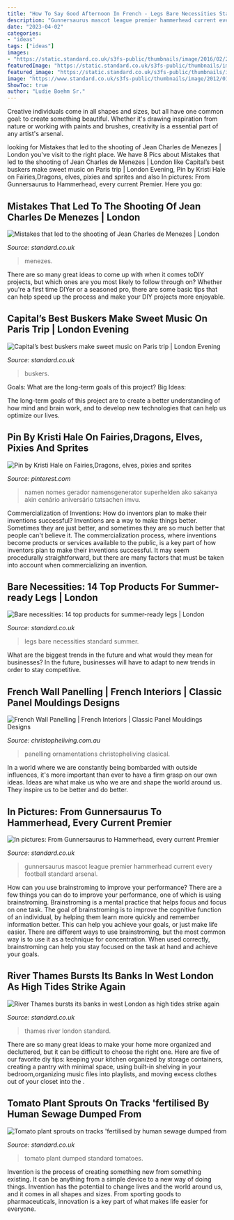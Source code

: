 ```yaml
---
title: "How To Say Good Afternoon In French - Legs Bare Necessities Standard Summer"
description: "Gunnersaurus mascot league premier hammerhead current every football standard arsenal"
date: "2023-04-02"
categories:
- "ideas"
tags: ["ideas"]
images:
- "https://static.standard.co.uk/s3fs-public/thumbnails/image/2016/02/24/08/thamesflooding2402e.jpg"
featuredImage: "https://static.standard.co.uk/s3fs-public/thumbnails/image/2013/10/09/08/Gunnersaurus_1.jpg"
featured_image: "https://static.standard.co.uk/s3fs-public/thumbnails/image/2016/02/24/08/thamesflooding2402e.jpg"
image: "https://www.standard.co.uk/s3fs-public/thumbnails/image/2012/01/03/09/cctv-menezes-death-415x275.jpg"
ShowToc: true
author: "Ludie Boehm Sr."
---
```



Creative individuals come in all shapes and sizes, but all have one common goal: to create something beautiful. Whether it's drawing inspiration from nature or working with paints and brushes, creativity is a essential part of any artist's arsenal.

	

		
looking for Mistakes that led to the shooting of Jean Charles de Menezes | London you've visit to the right place. We have 8 Pics about Mistakes that led to the shooting of Jean Charles de Menezes | London like Capital’s best buskers make sweet music on Paris trip | London Evening, Pin by Kristi Hale on Fairies,Dragons, elves, pixies and sprites and also In pictures: From Gunnersaurus to Hammerhead, every current Premier. Here you go:
		
    
## Mistakes That Led To The Shooting Of Jean Charles De Menezes | London

<img loading=lazy src="https://www.standard.co.uk/s3fs-public/thumbnails/image/2012/01/03/09/cctv-menezes-death-415x275.jpg" onerror="this.onerror=null;this.src='https://tse4.mm.bing.net/th?id=OIP.mrD72JOKfwl88DLFY45c3AAAAA&amp;pid=15.1';" alt="Mistakes that led to the shooting of Jean Charles de Menezes | London">

_Source: standard.co.uk_

>menezes. 

	

There are so many great ideas to come up with when it comes toDIY projects, but which ones are you most likely to follow through on? Whether you're a first time DIYer or a seasoned pro, there are some basic tips that can help speed up the process and make your DIY projects more enjoyable.

    
## Capital’s Best Buskers Make Sweet Music On Paris Trip | London Evening

<img loading=lazy src="https://static.standard.co.uk/s3fs-public/thumbnails/image/2014/04/11/09/busjk.jpg" onerror="this.onerror=null;this.src='https://tse1.mm.bing.net/th?id=OIP.bJ1xSze0b0sHsOPREg-gHgHaE8&amp;pid=15.1';" alt="Capital’s best buskers make sweet music on Paris trip | London Evening">

_Source: standard.co.uk_

>buskers. 

	

Goals: What are the long-term goals of this project?
Big Ideas: 

The long-term goals of this project are to create a better understanding of how mind and brain work, and to develop new technologies that can help us optimize our lives.

    
## Pin By Kristi Hale On Fairies,Dragons, Elves, Pixies And Sprites

<img loading=lazy src="https://i.pinimg.com/736x/68/5d/f3/685df30861713476418aa9fa238d0e76--fairy-name-generator-quote-generator.jpg" onerror="this.onerror=null;this.src='https://tse3.mm.bing.net/th?id=OIP.ABOnyoSvQYUK0xd4uVkqBwHaFj&amp;pid=15.1';" alt="Pin by Kristi Hale on Fairies,Dragons, elves, pixies and sprites">

_Source: pinterest.com_

>namen nomes gerador namensgenerator superhelden ako sakanya akin cenário aniversário tatsachen imvu. 

	

Commercialization of Inventions: How do inventors plan to make their inventions successful?
Inventions are a way to make things better. Sometimes they are just better, and sometimes they are so much better that people can't believe it. The commercialization process, where inventions become products or services available to the public, is a key part of how inventors plan to make their inventions successful. It may seem procedurally straightforward, but there are many factors that must be taken into account when commercializing an invention.

    
## Bare Necessities: 14 Top Products For Summer-ready Legs | London

<img loading=lazy src="https://static.standard.co.uk/s3fs-public/thumbnails/image/2016/05/16/13/legs1605a.jpg" onerror="this.onerror=null;this.src='https://tse4.mm.bing.net/th?id=OIP.zk8X6QTtvMQgu0UK2r-SSgHaE8&amp;pid=15.1';" alt="Bare necessities: 14 top products for summer-ready legs | London">

_Source: standard.co.uk_

>legs bare necessities standard summer. 

	

What are the biggest trends in the future and what would they mean for businesses?
In the future, businesses will have to adapt to new trends in order to stay competitive.

    
## French Wall Panelling | French Interiors | Classic Panel Mouldings Designs

<img loading=lazy src="https://christopheliving.com.au/wp-content/uploads/2020/07/19-French-and-clasical-wall-panelling-interior-design-1024x1536.jpg" onerror="this.onerror=null;this.src='https://tse1.mm.bing.net/th?id=OIP.32U8IMygD1v94KiDuFjY_QHaLH&amp;pid=15.1';" alt="French Wall Panelling | French Interiors | Classic Panel Mouldings Designs">

_Source: christopheliving.com.au_

>panelling ornamentations christopheliving clasical. 

	

In a world where we are constantly being bombarded with outside influences, it's more important than ever to have a firm grasp on our own ideas. Ideas are what make us who we are and shape the world around us. They inspire us to be better and do better.

    
## In Pictures: From Gunnersaurus To Hammerhead, Every Current Premier

<img loading=lazy src="https://static.standard.co.uk/s3fs-public/thumbnails/image/2013/10/09/08/Gunnersaurus_1.jpg" onerror="this.onerror=null;this.src='https://tse1.mm.bing.net/th?id=OIP.Gg3c-rgFB2sbVqWPAf2xywHaLH&amp;pid=15.1';" alt="In pictures: From Gunnersaurus to Hammerhead, every current Premier">

_Source: standard.co.uk_

>gunnersaurus mascot league premier hammerhead current every football standard arsenal. 

	

How can you use brainstroming to improve your performance?
There are a few things you can do to improve your performance, one of which is using brainstroming. Brainstroming is a mental practice that helps focus and focus on one task. The goal of brainstroming is to improve the cognitive function of an individual, by helping them learn more quickly and remember information better. This can help you achieve your goals, or just make life easier. There are different ways to use brainstroming, but the most common way is to use it as a technique for concentration. When used correctly, brainstroming can help you stay focused on the task at hand and achieve your goals.

    
## River Thames Bursts Its Banks In West London As High Tides Strike Again

<img loading=lazy src="https://static.standard.co.uk/s3fs-public/thumbnails/image/2016/02/24/08/thamesflooding2402e.jpg" onerror="this.onerror=null;this.src='https://tse2.mm.bing.net/th?id=OIP.xs9WG3LYFU6P3Bi7XNqiywHaE8&amp;pid=15.1';" alt="River Thames bursts its banks in west London as high tides strike again">

_Source: standard.co.uk_

>thames river london standard. 

	

There are so many great ideas to make your home more organized and decluttered, but it can be difficult to choose the right one. Here are five of our favorite diy tips: keeping your kitchen organized by storage containers, creating a pantry with minimal space, using built-in shelving in your bedroom,organizing music files into playlists, and moving excess clothes out of your closet into the .

    
## Tomato Plant Sprouts On Tracks &#039;fertilised By Human Sewage Dumped From

<img loading=lazy src="https://static.standard.co.uk/s3fs-public/thumbnails/image/2014/10/16/07/tomatoes.jpg" onerror="this.onerror=null;this.src='https://tse3.mm.bing.net/th?id=OIP.h-uz42Bs8O-e639SRnMc0gHaE8&amp;pid=15.1';" alt="Tomato plant sprouts on tracks &#039;fertilised by human sewage dumped from">

_Source: standard.co.uk_

>tomato plant dumped standard tomatoes. 

	

Invention is the process of creating something new from something existing. It can be anything from a simple device to a new way of doing things. Invention has the potential to change lives and the world around us, and it comes in all shapes and sizes. From sporting goods to pharmaceuticals, innovation is a key part of what makes life easier for everyone.

